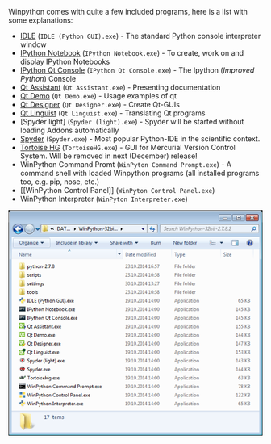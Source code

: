 Winpython comes with quite a few included programs, here is a list with some explanations:

  * [IDLE](https://docs.python.org/library/idle.html) (`IDLE (Python GUI).exe`) -  The standard Python console interpreter window
  * [IPython Notebook](http://ipython.org/notebook.html) (`IPython Notebook.exe`) - To create, work on and display IPython Notebooks 
  * [IPython Qt Console](http://ipython.org/ipython-doc/stable/interactive/qtconsole.html) (`IPython Qt Console.exe`) - The Ipython (*Improved Python*) Console
  * [Qt Assistant](https://qt-project.org/doc/qt-4.8/assistant-manual.html) (`Qt Assistant.exe`) - Presenting documentation
  * [Qt Demo](http://qt-project.org/doc/qt-4.8/qtdemo.html) (`Qt Demo.exe`) - Usage examples of qt
  * [Qt Designer](https://qt-project.org/doc/qt-4.8/designer-manual.html) (`Qt Designer.exe`) - Create Qt-GUIs
  * [Qt Linguist](https://qt-project.org/doc/qt-4.8/linguist-manual.html) (`Qt Linguist.exe`) - Translating Qt programs
  * [Spyder light] (`Spyder (light).exe`) - Spyder will be started without loading Addons automatically
  * [Spyder](https://pythonhosted.org/spyder/) (`Spyder.exe`) - Most popular Python-IDE in the scientific context.
  * [Tortoise HG](http://tortoisehg.bitbucket.org/) (`TortoiseHG.exe`) - GUI for Mercurial Version Control System. Will be removed in next (December) release!
  * WinPython Command Promt (`WinPyton Command Prompt.exe`) - A command shell with loaded Winpython programs (all installed programs too, e.g. pip, nose, etc.)
  * [[WinPython Control Panel]] (`WinPyton Control Panel.exe`)
  * WinPython Interpreter (`WinPyton Interpreter.exe`)

![directory where winpython is installed](images/directory.png)

